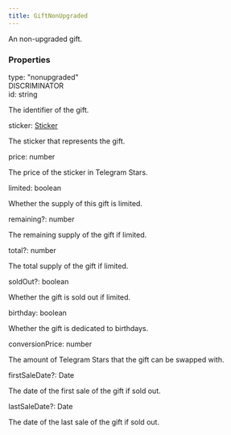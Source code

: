 ```yaml
---
title: GiftNonUpgraded
---
```


An non-upgraded gift.


### Properties

<div class="flex flex-col gap-3"><div><div class="flex gap-2"><div class="font-mono p" id="p_type" data-anchor><span class="font-bold">type</span><span class="opacity-50">:</span> <span>&quot;nonupgraded&quot;</span></div><div class="flex items-center"><div class="bg-dbt px-1.5 rounded-md select-none text-fgt text-[10px]">DISCRIMINATOR</div></div></div></div><div><div class="flex gap-2"><div class="font-mono p" id="p_id" data-anchor><span class="font-bold">id</span><span class="opacity-50">:</span> <span>string</span></div></div><div class="pl-3"><div class="no-margin">

The identifier of the gift.

</div></div></div><div><div class="flex gap-2"><div class="font-mono p" id="p_sticker" data-anchor><span class="font-bold">sticker</span><span class="opacity-50">:</span> <a href="/gh/types/sticker"  >Sticker</a></div></div><div class="pl-3"><div class="no-margin">

The sticker that represents the gift.

</div></div></div><div><div class="flex gap-2"><div class="font-mono p" id="p_price" data-anchor><span class="font-bold">price</span><span class="opacity-50">:</span> <span>number</span></div></div><div class="pl-3"><div class="no-margin">

The price of the sticker in Telegram Stars.

</div></div></div><div><div class="flex gap-2"><div class="font-mono p" id="p_limited" data-anchor><span class="font-bold">limited</span><span class="opacity-50">:</span> <span>boolean</span></div></div><div class="pl-3"><div class="no-margin">

Whether the supply of this gift is limited.

</div></div></div><div><div class="flex gap-2"><div class="font-mono p" id="p_remaining" data-anchor><span class="font-bold">remaining</span><span class="opacity-50"><span title="Optional" class="cursor-help">?</span>:</span> <span>number</span></div></div><div class="pl-3"><div class="no-margin">

The remaining supply of the gift if limited.

</div></div></div><div><div class="flex gap-2"><div class="font-mono p" id="p_total" data-anchor><span class="font-bold">total</span><span class="opacity-50"><span title="Optional" class="cursor-help">?</span>:</span> <span>number</span></div></div><div class="pl-3"><div class="no-margin">

The total supply of the gift if limited.

</div></div></div><div><div class="flex gap-2"><div class="font-mono p" id="p_soldOut" data-anchor><span class="font-bold">soldOut</span><span class="opacity-50"><span title="Optional" class="cursor-help">?</span>:</span> <span>boolean</span></div></div><div class="pl-3"><div class="no-margin">

Whether the gift is sold out if limited.

</div></div></div><div><div class="flex gap-2"><div class="font-mono p" id="p_birthday" data-anchor><span class="font-bold">birthday</span><span class="opacity-50">:</span> <span>boolean</span></div></div><div class="pl-3"><div class="no-margin">

Whether the gift is dedicated to birthdays.

</div></div></div><div><div class="flex gap-2"><div class="font-mono p" id="p_conversionPrice" data-anchor><span class="font-bold">conversionPrice</span><span class="opacity-50">:</span> <span>number</span></div></div><div class="pl-3"><div class="no-margin">

The amount of Telegram Stars that the gift can be swapped with.

</div></div></div><div><div class="flex gap-2"><div class="font-mono p" id="p_firstSaleDate" data-anchor><span class="font-bold">firstSaleDate</span><span class="opacity-50"><span title="Optional" class="cursor-help">?</span>:</span> <span href="/">Date</span></div></div><div class="pl-3"><div class="no-margin">

The date of the first sale of the gift if sold out.

</div></div></div><div><div class="flex gap-2"><div class="font-mono p" id="p_lastSaleDate" data-anchor><span class="font-bold">lastSaleDate</span><span class="opacity-50"><span title="Optional" class="cursor-help">?</span>:</span> <span href="/">Date</span></div></div><div class="pl-3"><div class="no-margin">

The date of the last sale of the gift if sold out.

</div></div></div></div>

